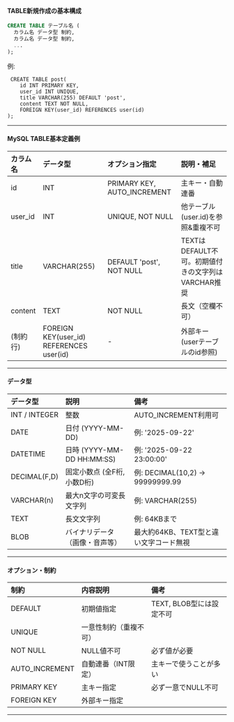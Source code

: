 

#### TABLE新規作成の基本構成

```sql
CREATE TABLE テーブル名 (
  カラム名 データ型 制約,
  カラム名 データ型 制約,
  ...
);
```
例:
```
 CREATE TABLE post(                            
    id INT PRIMARY KEY,
    user_id INT UNIQUE,
    title VARCHAR(255) DEFAULT 'post',
    content TEXT NOT NULL,
    FOREIGN KEY(user_id) REFERENCES user(id)
);
```
***

#### MySQL TABLE基本定義例

| カラム名   | データ型         | オプション指定         | 説明・補足                                               |
|:----------|:-----------------|:----------------------|:--------------------------------------------------------|
| id        | INT              | PRIMARY KEY, AUTO_INCREMENT | 主キー・自動連番                            |
| user_id   | INT              | UNIQUE, NOT NULL      | 他テーブル(user.id)を参照&重複不可                     |
| title     | VARCHAR(255)     | DEFAULT 'post', NOT NULL | TEXTはDEFAULT不可。初期値付きの文字列はVARCHAR推奨   |
| content   | TEXT             | NOT NULL              | 長文（空欄不可）                                         |
| (制約行)  | FOREIGN KEY(user_id) REFERENCES user(id) | - | 外部キー(userテーブルのid参照)  |

***

#### データ型

| データ型      | 説明                        | 備考                                 |
|:-------------|:---------------------------|:------------------------------------|
| INT / INTEGER| 整数                        | AUTO_INCREMENT利用可                 |
| DATE         | 日付 (YYYY-MM-DD)           | 例: '2025-09-22'                    |
| DATETIME     | 日時 (YYYY-MM-DD HH:MM:SS)  | 例: '2025-09-22 23:00:00'           |
| DECIMAL(F,D) | 固定小数点 (全F桁,小数D桁)     | 例: DECIMAL(10,2) → 99999999.99     |
| VARCHAR(n)   | 最大n文字の可変長文字列        | 例: VARCHAR(255)                    |
| TEXT         | 長文文字列                   | 例: 64KBまで                         |
| BLOB         | バイナリデータ（画像・音声等）  |	最大約64KB、TEXT型と違い文字コード無視   |

***

#### オプション・制約

| 制約        | 内容説明               | 備考                              |
|:----------- |:---------------------|:---------------------------------|
| DEFAULT     | 初期値指定             | TEXT, BLOB型には設定不可           |
| UNIQUE      | 一意性制約（重複不可）   |                                  |
| NOT NULL    | NULL値不可             | 必ず値が必要                      |
| AUTO_INCREMENT | 自動連番（INT限定） | 主キーで使うことが多い               |
| PRIMARY KEY | 主キー指定             | 必ず一意でNULL不可                 |
| FOREIGN KEY | 外部キー指定           |                                  |

***

